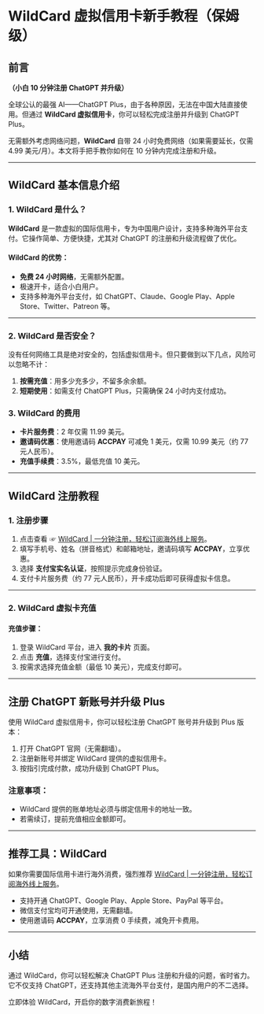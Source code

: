 # WildCard 虚拟信用卡新手教程（保姆级）

## 前言

**（小白 10 分钟注册 ChatGPT 并升级）**

全球公认的最强 AI——ChatGPT Plus，由于各种原因，无法在中国大陆直接使用。但通过 **WildCard 虚拟信用卡**，你可以轻松完成注册并升级到 ChatGPT Plus。

无需额外考虑网络问题，**WildCard** 自带 24 小时免费网络（如果需要延长，仅需 4.99 美元/月）。本文将手把手教你如何在 10 分钟内完成注册和升级。

---

## WildCard 基本信息介绍

### 1. WildCard 是什么？

**WildCard** 是一款虚拟的国际信用卡，专为中国用户设计，支持多种海外平台支付。它操作简单、方便快捷，尤其对 ChatGPT 的注册和升级流程做了优化。

#### WildCard 的优势：

- **免费 24 小时网络**，无需额外配置。
- 极速开卡，适合小白用户。
- 支持多种海外平台支付，如 ChatGPT、Claude、Google Play、Apple Store、Twitter、Patreon 等。

---

### 2. WildCard 是否安全？

没有任何网络工具是绝对安全的，包括虚拟信用卡。但只要做到以下几点，风险可以忽略不计：

1. **按需充值**：用多少充多少，不留多余余额。
2. **短期使用**：如需支付 ChatGPT Plus，只需确保 24 小时内支付成功。

### 3. WildCard 的费用

- **卡片服务费**：2 年仅需 11.99 美元。
- **邀请码优惠**：使用邀请码 **ACCPAY** 可减免 1 美元，仅需 10.99 美元（约 77 元人民币）。
- **充值手续费**：3.5%，最低充值 10 美元。

---

## WildCard 注册教程

### 1. 注册步骤

1. 点击查看 ☞ [WildCard | 一分钟注册，轻松订阅海外线上服务](https://bit.ly/bewildcard)。
2. 填写手机号、姓名（拼音格式）和邮箱地址，邀请码填写 **ACCPAY**，立享优惠。
3. 选择 **支付宝实名认证**，按照提示完成身份验证。
4. 支付卡片服务费（约 77 元人民币），开卡成功后即可获得虚拟卡信息。

---

### 2. WildCard 虚拟卡充值

#### 充值步骤：

1. 登录 WildCard 平台，进入 **我的卡片** 页面。
2. 点击 **充值**，选择支付宝进行支付。
3. 按需求选择充值金额（最低 10 美元），完成支付即可。

---

## 注册 ChatGPT 新账号并升级 Plus

使用 WildCard 虚拟信用卡，你可以轻松注册 ChatGPT 账号并升级到 Plus 版本：

1. 打开 ChatGPT 官网（无需翻墙）。
2. 注册新账号并绑定 WildCard 提供的虚拟信用卡。
3. 按指引完成付款，成功升级到 ChatGPT Plus。

### 注意事项：

- WildCard 提供的账单地址必须与绑定信用卡的地址一致。
- 若需续订，提前充值相应金额即可。

---

## 推荐工具：WildCard

如果你需要国际信用卡进行海外消费，强烈推荐 [WildCard | 一分钟注册，轻松订阅海外线上服务](https://bit.ly/bewildcard)。

- 支持开通 ChatGPT、Google Play、Apple Store、PayPal 等平台。
- 微信支付宝均可开通使用，无需翻墙。
- 使用邀请码 **ACCPAY**，立享消费 0 手续费，减免开卡费用。

---

## 小结

通过 WildCard，你可以轻松解决 ChatGPT Plus 注册和升级的问题，省时省力。它不仅支持 ChatGPT，还支持其他主流海外平台支付，是国内用户的不二选择。

立即体验 WildCard，开启你的数字消费新旅程！
